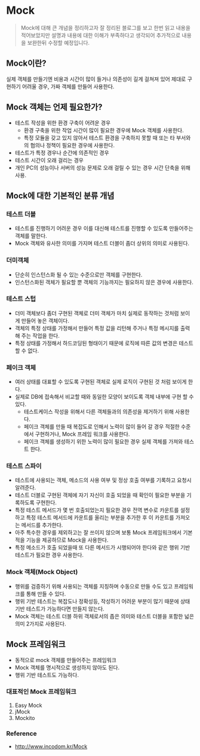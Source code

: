 # Mock

> Mock에 대해 큰 개념을 정리하고자 잘 정리된 블로그를 보고 한번 읽고 내용을 적어보았지만 설명과 내용에 대한 이해가 부족하다고 생각되어 추가적으로 내용을 보완한뒤 수정할 예정입니다.

## Mock이란?

실제 객체를 만들기엔 비용과 시간이 많이 들거나 의존성이 길게 걸쳐져 있어 제대로 구현하기 어려울 경우, 가짜 객체를 만들어 사용한다.

## Mock 객체는 언제 필요한가?

* 테스트 작성을 위한 환경 구축이 어려운 경우
  * 환경 구축을 위한 작업 시간이 많이 필요한 경우에 Mock 객체를 사용한다.
  * 특정 모듈을 갖고 있지 않아서 테스트 환경을 구축하지 못할 때 또는 타 부서와의 협의나 정책이 필요한 경우에 사용한다.
* 테스트가 특정 경우나 순간에 의존적인 경우
* 테스트 시간이 오래 걸리는 경우
* 개인 PC의 성능이나 서버의 성능 문제로 오래 걸릴 수 있는 경우 시간 단축을 위해 사용.



## Mock에 대한 기본적인 분류 개념

### 테스트 더블

* 테스트를 진행하기 어려운 경우 이를 대신해 테스트를 진행할 수 있도록 만들어주는 객체를 말한다.
* Mock 객체와 유사한 의미를 가지며 테스트 더블이 좀더 상위의 의미로 사용된다.

### 더미객체

* 단순히 인스턴스화 될 수 있는 수준으로만 객체를 구현한다.
* 인스턴스화된 객체가 필요할 뿐 객체의 기능까지는 필요하지 않은 경우에 사용한다.

### 테스트 스텁

* 더미 객체보다 좀더 구현된 객체로 더미 객체가 마치 실제로 동작하는 것처럼 보이게 만들어 놓은 객체이다.
* 객체의 특정 상태를 가정해서 만들어 특정 값을 리턴해 주거나 특정 메시지를 출력해 주는 작업을 한다.
* 특정 상태를 가정해서 하드코딩된 형태이기 때문에 로직에 따른 값의 변경은 테스트 할 수 없다.

### 페이크 객체

* 여러 상태를 대표할 수 있도록 구현된 객체로 실제 로직이 구현된 것 처럼 보이게 한다.
* 실제로 DB에 접속해서 비교할 때와 동일한 모양이 보이도록 객체 내부에 구현 할 수 있다.
  * 테스트케이스 작성을 위해서 다른 객체들과의 의존성을 제거하기 위해 사용한다.
  * 페이크 객체를 만들 때 복잡도로 인해서 노력이 많이 들어 갈 경우 적절한 수준에서 구현하거나, Mock 프레임 워크를 사용한다.
  * 페이크 객체를 생성하기 위한 노력이 많이 필요한 경우 실제 객체를 가져와 테스트 한다.

### 테스트 스파이

* 테스트에 사용되는 객체, 메소드의 사용 여부 및 정상 호출 여부를 기록하고 요청시 알려준다.
* 테스트 더블로 구현된 객체에 자기 자신이 호출 되었을 때 확인이 필요한 부분을 기록하도록 구현한다.
* 특정 테스트 메서드가 몇 번 호출되었는지 필요한 경우 전역 변수로 카운트를 설정하고 특정 테스트 메서드에 카운트를 올리는 부분을 추가한 후 이 카운트를 가져오는 메서드를 추가한다.
* 아주 특수한 경우를 제외하고는 잘 쓰이지 않으며 보통 Mock 프레임워크에서 기본적을 기능을 제공하므로 Mock을 사용한다.
* 특정 메소드가 호출 되었을때 또 다른 메서드가 시행되어야 한다와 같은 행위 기반 테스트가 필요한 경우 사용한다.

### Mock 객체(Mock Object)

* 행위를 검증하기 위해 사용되는 객체를 지칭하며 수동으로 만들 수도 있고 프레임워크를 통해 만들 수 있다.
* 행위 기반 테스트는 복잡도나 정확성등, 작성하기 어려운 부분이 많기 때문에 상태 기반 테스트가 가능하다면 만들지 않는다.
* Mock 객체는 테스트 더블 하위 객체로서의 좁은 의미와 테스트 더블을 포함한 넓은 의미 2가지로 사용된다.



## Mock 프레임워크

* 동적으로 mock 객체를 만들어주는 프레임워크
* Mock 객체를 명시적으로 생성하지 않아도 된다.
* 행위 기반 테스트도 가능하다.

### 대표적인 Mock 프레임워크

1. Easy Mock
2. jMock
3. Mockito



### Reference

* http://www.incodom.kr/Mock